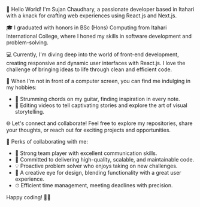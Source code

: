 
👋 Hello World! I'm Sujan Chaudhary, a passionate developer based in Itahari with a knack for crafting web experiences using React.js and Next.js.

🎓 I graduated with honors in BSc (Hons) Computing from Itahari International College, where I honed my skills in software development and problem-solving.

💻 Currently, I'm diving deep into the world of front-end development, creating responsive and dynamic user interfaces with React.js. I love the challenge of bringing ideas to life through clean and efficient code.

🚀 When I'm not in front of a computer screen, you can find me indulging in my hobbies:
- 🎸 Strumming chords on my guitar, finding inspiration in every note.
- 🎥 Editing videos to tell captivating stories and explore the art of visual storytelling.

🌐 Let's connect and collaborate! Feel free to explore my repositories, share your thoughts, or reach out for exciting projects and opportunities.

🌟 Perks of collaborating with me:
- 🤝 Strong team player with excellent communication skills.
- 🚀 Committed to delivering high-quality, scalable, and maintainable code.
- 💡 Proactive problem solver who enjoys taking on new challenges.
- 🎨 A creative eye for design, blending functionality with a great user experience.
- ⏱ Efficient time management, meeting deadlines with precision.

Happy coding! 🚀✨
